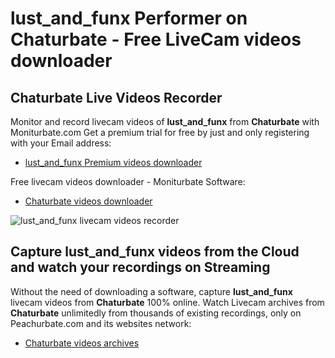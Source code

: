 # lust_and_funx Performer on Chaturbate - Free LiveCam videos downloader

## Chaturbate Live Videos Recorder

Monitor and record livecam videos of **lust_and_funx** from **Chaturbate** with Moniturbate.com
Get a premium trial for free by just and only registering with your Email address:
* [lust_and_funx Premium videos downloader](https://moniturbate.com/request-demo-licence-key.html)

Free livecam videos downloader - Moniturbate Software:
* [Chaturbate videos downloader](https://moniturbate.com/moniturbate-download-software.html)

![lust_and_funx livecam videos recorder](https://peachurnet.com/templates/moniturbate-software.png)


## Capture lust_and_funx videos from the Cloud and watch your recordings on Streaming

Without the need of downloading a software, capture **lust_and_funx** livecam videos from **Chaturbate** 100% online.
Watch Livecam archives from **Chaturbate** unlimitedly from thousands of existing recordings, only on Peachurbate.com and its websites network:
* [Chaturbate videos archives](https://peachurnet.com/)